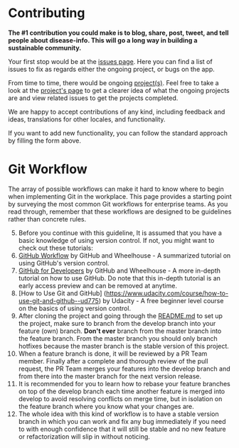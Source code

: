 Contributing
============

**The #1 contribution you could make is to blog, share, post, tweet, and tell people about disease-info.  This will go a long way in building a sustainable community.**

Your first stop would be at the [issues page](https://github.com/devcenter-square/disease-info-ui/issues). Here you can find a list of issues to fix as regards either the ongoing project, or bugs on the app.

From time to time, there would be ongoing [project(s)](https://github.com/devcenter-square/disease-info-ui/projects). Feel free to take a look at the [project's page](https://github.com/devcenter-square/disease-info-ui/projects) to get a clearer idea of what the ongoing projects are and view related issues to get the projects completed.

We are happy to accept contributions of any kind, including feedback and ideas, translations for other locales, and functionality.

If you want to add new functionality, you can follow the standard approach by filling the form above.

Git Workflow
============
The array of possible workflows can make it hard to know where to begin when implementing Git in the workplace. This page provides a starting point by surveying the most common Git workflows for enterprise teams. As you read through, remember that these workflows are designed to be guidelines rather than concrete rules.

5. Before you continue with this guideline, It is assumed that you have a basic knowledge of using version control. If not, you might want to check out these tutorials:
  6. [GitHub Workflow](https://learn.wheelhouse.io/events/workflow) by GitHub and Wheelhouse - A summarized tutorial on using GitHub's version control.
  7. [GitHub for Developers](https://learn.wheelhouse.io/events/early-access) by GitHub and Wheelhouse - A more in-depth tutorial on how to use GitHub. Do note that this in-depth tutorial is an early access preview and can be removed at anytime.
  8. [How to Use Git and GitHub] (https://www.udacity.com/course/how-to-use-git-and-github--ud775) by Udacity - A free beginner level course on the basics of using version control.
4. After cloning the project and going through the [README.md](https://github.com/devcenter-square/disease-info-ui/blob/dev/README.md) to set up the project, make sure to branch from the develop branch into your feature (own) branch. **Don't ever** branch from the master branch into the feature branch. From the master branch you should only branch hotfixes because the master branch is the stable version of this project.
3. When a feature branch is done, it will be reviewed by a PR Team member. Finally after a complete and thorough review of the pull request, the PR Team merges your features into the develop branch and from there into the master branch for the next version release.
2. It is recommended for you to learn how to rebase your feature branches on top of the develop branch each time another feature is merged into develop to avoid resolving conflicts on merge time, but in isolation on the feature branch where you know what your changes are.
1. The whole idea with this kind of workflow is to have a stable version branch in which you can work and fix any bug immediately if you need to with enough confidence that it will still be stable and no new feature or refactorization will slip in without noticing.

